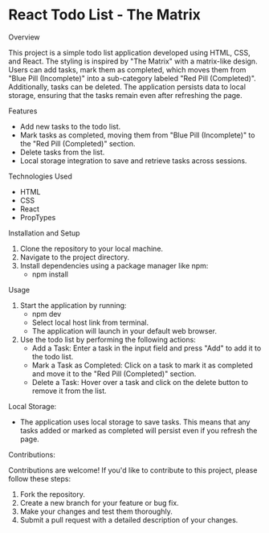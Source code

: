 # React Todo List - The Matrix

Overview

This project is a simple todo list application developed using HTML, CSS, and React. The styling is inspired by "The Matrix" with a matrix-like design. Users can add tasks, mark them as completed, which moves them from "Blue Pill (Incomplete)" into a sub-category labeled "Red Pill (Completed)". Additionally, tasks can be deleted. The application persists data to local storage, ensuring that the tasks remain even after refreshing the page.

Features
  - Add new tasks to the todo list.
  - Mark tasks as completed, moving them from "Blue Pill (Incomplete)" to the "Red Pill (Completed)" section.
  - Delete tasks from the list.
  - Local storage integration to save and retrieve tasks across sessions.

Technologies Used
  - HTML
  - CSS
  - React
  - PropTypes

Installation and Setup
1) Clone the repository to your local machine.
2) Navigate to the project directory.
3) Install dependencies using a package manager like npm:
    - npm install

Usage
1) Start the application by running:
    - npm dev
    - Select local host link from terminal.
    - The application will launch in your default web browser.
2) Use the todo list by performing the following actions:
    - Add a Task: Enter a task in the input field and press "Add" to add it to the todo list.
    - Mark a Task as Completed: Click on a task to mark it as completed and move it to the "Red Pill (Completed)" section.
    - Delete a Task: Hover over a task and click on the delete button to remove it from the list.

Local Storage:
  - The application uses local storage to save tasks. This means that any tasks added or marked as completed will persist even if you refresh the page.

Contributions:

Contributions are welcome! If you'd like to contribute to this project, please follow these steps:
1) Fork the repository.
2) Create a new branch for your feature or bug fix.
3) Make your changes and test them thoroughly.
4) Submit a pull request with a detailed description of your changes.

